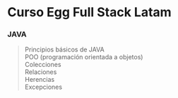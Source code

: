 # Curso Egg Full Stack Latam
### JAVA
> Principios básicos de JAVA  
> POO (programación orientada a objetos)  
> Colecciones  
> Relaciones  
> Herencias  
> Excepciones  
